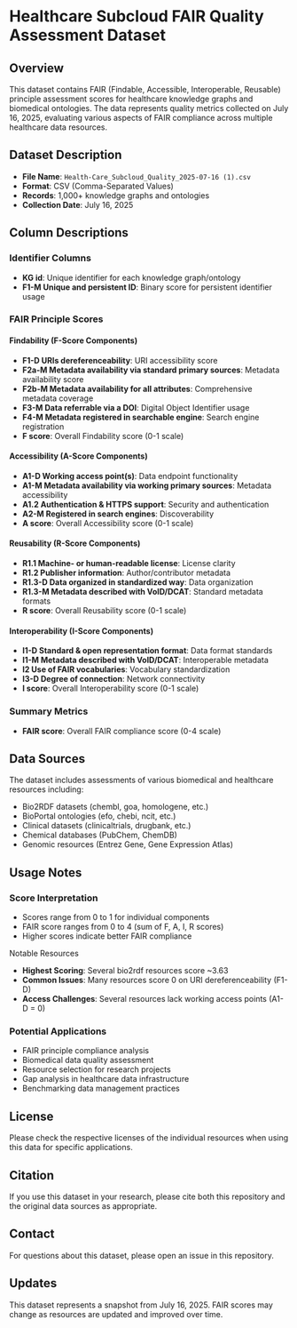 # Healthcare Subcloud FAIR Quality Assessment Dataset

## Overview
This dataset contains FAIR (Findable, Accessible, Interoperable, Reusable) principle assessment scores for healthcare knowledge graphs and biomedical ontologies. The data represents quality metrics collected on July 16, 2025, evaluating various aspects of FAIR compliance across multiple healthcare data resources.

## Dataset Description

- **File Name**: `Health-Care_Subcloud_Quality_2025-07-16 (1).csv`
- **Format**: CSV (Comma-Separated Values)
- **Records**: 1,000+ knowledge graphs and ontologies
- **Collection Date**: July 16, 2025

## Column Descriptions

### Identifier Columns
- **KG id**: Unique identifier for each knowledge graph/ontology
- **F1-M Unique and persistent ID**: Binary score for persistent identifier usage

### FAIR Principle Scores

#### Findability (F-Score Components)
- **F1-D URIs dereferenceability**: URI accessibility score
- **F2a-M Metadata availability via standard primary sources**: Metadata availability score
- **F2b-M Metadata availability for all attributes**: Comprehensive metadata coverage
- **F3-M Data referrable via a DOI**: Digital Object Identifier usage
- **F4-M Metadata registered in searchable engine**: Search engine registration
- **F score**: Overall Findability score (0-1 scale)

#### Accessibility (A-Score Components)
- **A1-D Working access point(s)**: Data endpoint functionality
- **A1-M Metadata availability via working primary sources**: Metadata accessibility
- **A1.2 Authentication & HTTPS support**: Security and authentication
- **A2-M Registered in search engines**: Discoverability
- **A score**: Overall Accessibility score (0-1 scale)

#### Reusability (R-Score Components)
- **R1.1 Machine- or human-readable license**: License clarity
- **R1.2 Publisher information**: Author/contributor metadata
- **R1.3-D Data organized in standardized way**: Data organization
- **R1.3-M Metadata described with VoID/DCAT**: Standard metadata formats
- **R score**: Overall Reusability score (0-1 scale)

#### Interoperability (I-Score Components)
- **I1-D Standard & open representation format**: Data format standards
- **I1-M Metadata described with VoID/DCAT**: Interoperable metadata
- **I2 Use of FAIR vocabularies**: Vocabulary standardization
- **I3-D Degree of connection**: Network connectivity
- **I score**: Overall Interoperability score (0-1 scale)

### Summary Metrics
- **FAIR score**: Overall FAIR compliance score (0-4 scale)

## Data Sources
The dataset includes assessments of various biomedical and healthcare resources including:
- Bio2RDF datasets (chembl, goa, homologene, etc.)
- BioPortal ontologies (efo, chebi, ncit, etc.)
- Clinical datasets (clinicaltrials, drugbank, etc.)
- Chemical databases (PubChem, ChemDB)
- Genomic resources (Entrez Gene, Gene Expression Atlas)

## Usage Notes

### Score Interpretation
- Scores range from 0 to 1 for individual components
- FAIR score ranges from 0 to 4 (sum of F, A, I, R scores)
- Higher scores indicate better FAIR compliance

Notable Resources
- **Highest Scoring**: Several bio2rdf resources score ~3.63
- **Common Issues**: Many resources score 0 on URI dereferenceability (F1-D)
- **Access Challenges**: Several resources lack working access points (A1-D = 0)

### Potential Applications
- FAIR principle compliance analysis
- Biomedical data quality assessment
- Resource selection for research projects
- Gap analysis in healthcare data infrastructure
- Benchmarking data management practices

## License
Please check the respective licenses of the individual resources when using this data for specific applications.

## Citation
If you use this dataset in your research, please cite both this repository and the original data sources as appropriate.

## Contact
For questions about this dataset, please open an issue in this repository.

## Updates
This dataset represents a snapshot from July 16, 2025. FAIR scores may change as resources are updated and improved over time.
